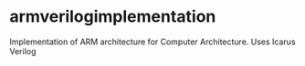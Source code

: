 # armverilogimplementation
Implementation of ARM architecture for Computer Architecture.  Uses Icarus Verilog
